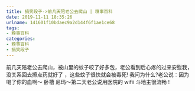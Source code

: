 ```yaml
---
title: 搞笑段子->前几天陪老公去爬山 | 糗事百科
date: 2019-11-11 18:35:26
urlname: 141601f10bdaec9a2d144f6f1ae1ce68
tags: 
- 糗事百科
categories:
- 糗事百科
- 搞笑段子
---
```

前几天陪老公去爬山，被山里的蚊子咬了好多包，老公看到后心疼的过来安慰我，没关系回去擦点药就好了 ，这些蚊子很快就会被毒死! 我问为什么?老公说：因为喝了你的血啊～   卧槽 尼玛～第二天老公说用医院的  wifii    斗地主很流畅  !


